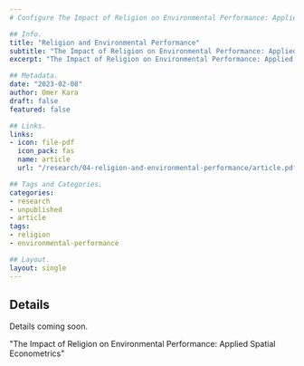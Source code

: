```yaml
---
# Configure The Impact of Religion on Environmental Performance: Applied Spatial Econometrics Page.

## Info.
title: "Religion and Environmental Performance"
subtitle: "The Impact of Religion on Environmental Performance: Applied Spatial Econometrics"
excerpt: "The Impact of Religion on Environmental Performance: Applied Spatial Econometrics" ## Shown on the Research Main Page, but does not shown on the Research Page.

## Metadata.
date: "2023-02-08"
author: Omer Kara
draft: false
featured: false

## Links.
links:
- icon: file-pdf
  icon_pack: fas
  name: article
  url: "/research/04-religion-and-environmental-performance/article.pdf"

## Tags and Categories.
categories:
- research
- unpublished
- article
tags:
- religion
- environmental-performance

## Layout.
layout: single
---
```


## Details
Details coming soon.

"The Impact of Religion on Environmental Performance: Applied Spatial Econometrics"

